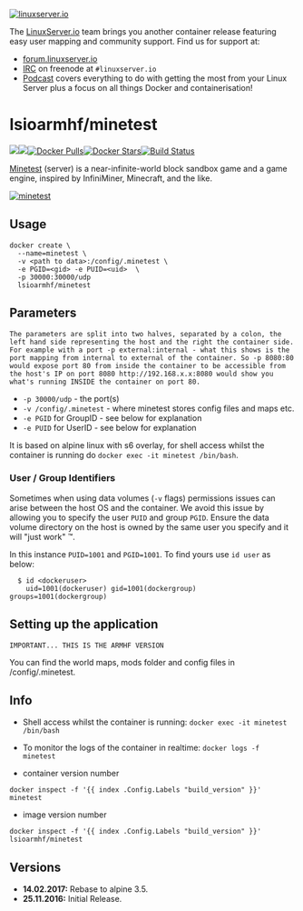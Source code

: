 [linuxserverurl]: https://linuxserver.io
[forumurl]: https://forum.linuxserver.io
[ircurl]: https://www.linuxserver.io/irc/
[podcasturl]: https://www.linuxserver.io/podcast/
[appurl]: http://www.minetest.net/
[hub]: https://hub.docker.com/r/lsioarmhf/minetest/

[![linuxserver.io](https://raw.githubusercontent.com/linuxserver/docker-templates/master/linuxserver.io/img/linuxserver_medium.png)][linuxserverurl]

The [LinuxServer.io][linuxserverurl] team brings you another container release featuring easy user mapping and community support. Find us for support at:
* [forum.linuxserver.io][forumurl]
* [IRC][ircurl] on freenode at `#linuxserver.io`
* [Podcast][podcasturl] covers everything to do with getting the most from your Linux Server plus a focus on all things Docker and containerisation!

# lsioarmhf/minetest
[![](https://images.microbadger.com/badges/version/lsioarmhf/minetest.svg)](https://microbadger.com/images/lsioarmhf/minetest "Get your own version badge on microbadger.com")[![](https://images.microbadger.com/badges/image/lsioarmhf/minetest.svg)](http://microbadger.com/images/lsioarmhf/minetest "Get your own image badge on microbadger.com")[![Docker Pulls](https://img.shields.io/docker/pulls/lsioarmhf/minetest.svg)][hub][![Docker Stars](https://img.shields.io/docker/stars/lsioarmhf/minetest.svg)][hub][![Build Status](http://jenkins.linuxserver.io:8080/buildStatus/icon?job=Dockers/LinuxServer.io-armhf/lsioarmhf-minetest)](http://jenkins.linuxserver.io:8080/job/Dockers/job/LinuxServer.io-armhf/job/lsioarmhf-minetest/)

[Minetest][appurl] (server) is a near-infinite-world block sandbox game and a game engine, inspired by InfiniMiner, Minecraft, and the like.

[![minetest](https://raw.githubusercontent.com/linuxserver/beta-templates/master/lsiodev/img/minetest-icon.png)][appurl]

## Usage

```
docker create \
  --name=minetest \
  -v <path to data>:/config/.minetest \
  -e PGID=<gid> -e PUID=<uid>  \
  -p 30000:30000/udp
  lsioarmhf/minetest
```

## Parameters

`The parameters are split into two halves, separated by a colon, the left hand side representing the host and the right the container side. 
For example with a port -p external:internal - what this shows is the port mapping from internal to external of the container.
So -p 8080:80 would expose port 80 from inside the container to be accessible from the host's IP on port 8080
http://192.168.x.x:8080 would show you what's running INSIDE the container on port 80.`



* `-p 30000/udp` - the port(s)
* `-v /config/.minetest` - where minetest stores config files and maps etc.
* `-e PGID` for GroupID - see below for explanation
* `-e PUID` for UserID - see below for explanation

It is based on alpine linux with s6 overlay, for shell access whilst the container is running do `docker exec -it minetest /bin/bash`.

### User / Group Identifiers

Sometimes when using data volumes (`-v` flags) permissions issues can arise between the host OS and the container. We avoid this issue by allowing you to specify the user `PUID` and group `PGID`. Ensure the data volume directory on the host is owned by the same user you specify and it will "just work" ™.

In this instance `PUID=1001` and `PGID=1001`. To find yours use `id user` as below:

```
  $ id <dockeruser>
    uid=1001(dockeruser) gid=1001(dockergroup) groups=1001(dockergroup)
```

## Setting up the application
`IMPORTANT... THIS IS THE ARMHF VERSION`

You can find the world maps, mods folder and config files in /config/.minetest.

## Info

* Shell access whilst the container is running: `docker exec -it minetest /bin/bash`
* To monitor the logs of the container in realtime: `docker logs -f minetest`

* container version number 

`docker inspect -f '{{ index .Config.Labels "build_version" }}' minetest`

* image version number

`docker inspect -f '{{ index .Config.Labels "build_version" }}' lsioarmhf/minetest`

## Versions

+ **14.02.2017:** Rebase to alpine 3.5.
+ **25.11.2016:** Initial Release.
